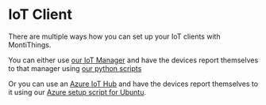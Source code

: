 # IoT Client
There are multiple ways how you can set up your IoT clients with MontiThings.

You can either use [our IoT Manager](../iot-manager/README.md) and have the devices report themselves to that manager using [our python scripts](./python-client/README.md)

Or you can use an [Azure IoT Hub](https://azure.microsoft.com/en-us/products/iot-hub/) and have the devices report themselves to it using our [Azure setup script for Ubuntu](./azure-client/README.md). 
